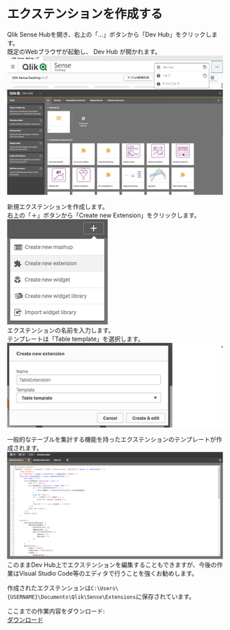 # エクステンションを作成する
Qlik Sense Hubを開き、右上の「…」ボタンから「Dev Hub」をクリックします。  
既定のWebブラウザが起動し、 Dev Hub が開かれます。  
![Enter_Dev_Hub](img/Enter_Dev_Hub.png)
![Dev_Hub_Main_Page](img/Dev_Hub_Main_Page.png)

新規エクステンションを作成します。  
右上の「＋」ボタンから「Create new Extension」をクリックします。  
![Menu_Create_New_Extension](img/Menu_Create_New_Extension.png)  
エクステンションの名前を入力します。  
テンプレートは「Table template」を選択します。  
![Choose_Name_Extension](img/Choose_Name_Extension.png)

一般的なテーブルを集計する機能を持ったエクステンションのテンプレートが作成されます。
![Created_Extension_From_Template](img/Created_Extension_From_Template.png)
このままDev Hub上でエクステンションを編集することもできますが、今後の作業はVisual Studio Code等のエディタで行うことを強くお勧めします。

作成されたエクステンションは`C:\Users\{USERNAME}\Documents\Qlik\Sense\Extensions`に保存されています。

ここまでの作業内容をダウンロード:  
[ダウンロード](https://github.com/ISLdekura/QsExtensionTutorialSite/Working_Extension/1_1/)